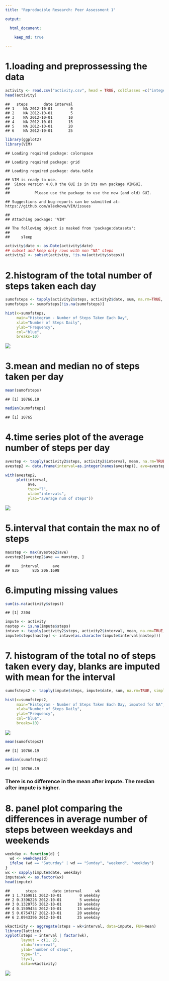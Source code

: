 ```yaml
---
title: "Reproducible Research: Peer Assessment 1"

output: 

  html_document:

    keep_md: true

---
```


# 1.loading and preprossessing the data

```r
activity <- read.csv("activity.csv", head = TRUE, colClasses =c("integer", "character", "integer"), na.strings="NA")
head(activity)
```

```
##   steps       date interval
## 1    NA 2012-10-01        0
## 2    NA 2012-10-01        5
## 3    NA 2012-10-01       10
## 4    NA 2012-10-01       15
## 5    NA 2012-10-01       20
## 6    NA 2012-10-01       25
```


```r
library(ggplot2)
library(VIM)
```

```
## Loading required package: colorspace
```

```
## Loading required package: grid
```

```
## Loading required package: data.table
```

```
## VIM is ready to use. 
##  Since version 4.0.0 the GUI is in its own package VIMGUI.
## 
##           Please use the package to use the new (and old) GUI.
```

```
## Suggestions and bug-reports can be submitted at: https://github.com/alexkowa/VIM/issues
```

```
## 
## Attaching package: 'VIM'
```

```
## The following object is masked from 'package:datasets':
## 
##     sleep
```

```r
activity$date <- as.Date(activity$date)
## subset and keep only rows with non "NA" steps
activity2 <- subset(activity, !is.na(activity$steps))
```

# 2.histogram of the total number of steps taken each day

```r
sumofsteps <- tapply(activity2$steps, activity2$date, sum, na.rm=TRUE, simplify=T)
sumofsteps <- sumofsteps[!is.na(sumofsteps)]
```


```r
hist(x=sumofsteps,
     main="Histogram - Number of Steps Taken Each Day",
     xlab="Number of Steps Daily",
     ylab="Frequency",
     col="blue",
     breaks=10)
```

![](PA1_template_copy_latest_files/figure-html/unnamed-chunk-4-1.png)<!-- -->

# 3.mean and median no of steps taken per day

```r
mean(sumofsteps)
```

```
## [1] 10766.19
```

```r
median(sumofsteps)
```

```
## [1] 10765
```

# 4.time series plot of the average number of steps per day

```r
avestep <- tapply(activity2$steps, activity2$interval, mean, na.rm=TRUE, simplify=T)
avestep2 <- data.frame(interval=as.integer(names(avestep)), ave=avestep)
```


```r
with(avestep2,
     plot(interval,
          ave,
          type="l",
          xlab="intervals",
          ylab="average num of steps"))
```

![](PA1_template_copy_latest_files/figure-html/unnamed-chunk-7-1.png)<!-- -->

# 5.interval that contain the max no of steps

```r
maxstep <- max(avestep2$ave)
avestep2[avestep2$ave == maxstep, ]
```

```
##     interval      ave
## 835      835 206.1698
```

# 6.imputing missing values

```r
sum(is.na(activity$steps))
```

```
## [1] 2304
```


```r
impute <- activity
nastep <- is.na(impute$steps)
intave <- tapply(activity2$steps, activity2$interval, mean, na.rm=TRUE, simplify=T)
impute$steps[nastep] <- intave[as.character(impute$interval[nastep])]
```

# 7. histogram of the total no of steps taken every day, blanks are imputed with mean for the interval

```r
sumofsteps2 <- tapply(impute$steps, impute$date, sum, na.rm=TRUE, simplify=T)
```


```r
hist(x=sumofsteps2,
     main="Histogram - Number of Steps Taken Each Day, imputed for NA",
     xlab="Number of Steps Daily",
     ylab="Frequency",
     col="blue",
     breaks=10)
```

![](PA1_template_copy_latest_files/figure-html/unnamed-chunk-12-1.png)<!-- -->


```r
mean(sumofsteps2)
```

```
## [1] 10766.19
```

```r
median(sumofsteps2)
```

```
## [1] 10766.19
```

### There is no difference in the mean after impute. The median after impute is higher.

# 8. panel plot comparing the differences in average number of steps between weekdays and weekends

```r
weekday <- function(d) {
  wd <- weekdays(d)
  ifelse (wd == "Saturday" | wd == "Sunday", "weekend", "weekday")
}
wx <- sapply(impute$date, weekday)
impute$wk <- as.factor(wx)
head(impute)
```

```
##       steps       date interval      wk
## 1 1.7169811 2012-10-01        0 weekday
## 2 0.3396226 2012-10-01        5 weekday
## 3 0.1320755 2012-10-01       10 weekday
## 4 0.1509434 2012-10-01       15 weekday
## 5 0.0754717 2012-10-01       20 weekday
## 6 2.0943396 2012-10-01       25 weekday
```


```r
wkactivity <- aggregate(steps ~ wk+interval, data=impute, FUN=mean)
library(lattice)
xyplot(steps ~ interval | factor(wk),
       layout = c(1, 2),
       xlab="interval",
       ylab="number of steps",
       type="l",
       lty=1,
       data=wkactivity)
```

![](PA1_template_copy_latest_files/figure-html/unnamed-chunk-15-1.png)<!-- -->








